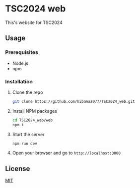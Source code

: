 # TSC2024 web

This's website for TSC2024

## Usage

### Prerequisites

- Node.js
- npm

### Installation

1. Clone the repo
   
   ```sh
   git clone https://github.com/hibana2077/TSC2024_web.git
    ```

2. Install NPM packages

    ```sh
    cd TSC2024_web/web
    npm i
    ```

3. Start the server

    ```sh
    npm run dev
    ```

4. Open your browser and go to `http://localhost:3000`

## License

[MIT](https://choosealicense.com/licenses/mit/)